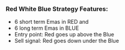 ### Red White Blue Strategy Features:
- 6 short term Emas in RED and
- 6 long term Emas in BLUE
- Entry point: Red goes up above the Blue
- Sell signal: Red goes down under the Blue